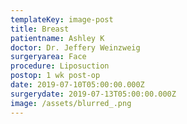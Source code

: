 ```yaml
---
templateKey: image-post
title: Breast
patientname: Ashley K
doctor: Dr. Jeffery Weinzweig
surgeryarea: Face
procedure: Liposuction
postop: 1 wk post-op
date: 2019-07-10T05:00:00.000Z
surgerydate: 2019-07-13T05:00:00.000Z
image: /assets/blurred_.png
---
```


